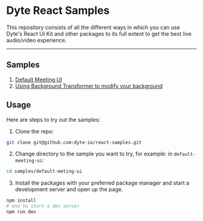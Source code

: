 # Dyte React Samples

This repository consists of all the different ways in which you can use Dyte's
React UI Kit and other packages to its full extent to get the best live audio/video
experience.

---

## Samples

1. [Default Meeting UI](./samples/default-meeting-ui/)
2. [Using Background Transformer to modify your background](./samples/with-background-transformer/)

## Usage

Here are steps to try out the samples:

1. Clone the repo:

```sh
git clone git@github.com:dyte-io/react-samples.git
```

2. Change directory to the sample you want to try, for example: in `default-meeting-ui`:

```sh
cd samples/default-meting-ui
```

3. Install the packages with your preferred package manager and start a development server and open up the page.

```sh
npm install
# and to start a dev server
npm run dev
```
